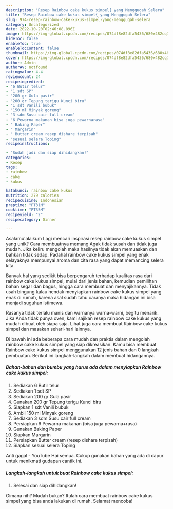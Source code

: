 ```yaml
---
description: "Resep Rainbow cake kukus simpel{ yang Menggugah Selera"
title: "Resep Rainbow cake kukus simpel{ yang Menggugah Selera"
slug: 974-resep-rainbow-cake-kukus-simpel-yang-menggugah-selera
category: Uncategorized
date: 2022-10-20T02:46:08.096Z
image: https://img-global.cpcdn.com/recipes/074df8e82dfa5436/680x482cq70/rainbow-cake-kukus-simpel-foto-resep-utama.jpg
hideToc: false
enableToc: true
enableTocContent: false
thumbnail: https://img-global.cpcdn.com/recipes/074df8e82dfa5436/680x482cq70/rainbow-cake-kukus-simpel-foto-resep-utama.jpg
cover: https://img-global.cpcdn.com/recipes/074df8e82dfa5436/680x482cq70/rainbow-cake-kukus-simpel-foto-resep-utama.jpg
author: Admin
authorAv: notfound
ratingvalue: 4.4
reviewcount: 24
recipeingredient:
- "6 Butir telur"
- "1 sdt SP"
- "200 gr Gula pasir"
- "200 gr Tepung terigu Kunci biru"
- "1 sdt Vanili bubuk"
- "150 ml Minyak goreng"
- "3 sdm Susu cair full cream"
- "6 Pewarna makanan bisa juga pewarnarasa"
- " Baking Paper"
- " Margarin"
- " Butter cream resep dishare terpisah"
- "sesuai selera Toping"
recipeinstructions:

- "Sudah jadi dan siap dihidangkan!"
categories:
- Resep
tags:
- rainbow
- cake
- kukus

katakunci: rainbow cake kukus 
nutrition: 279 calories
recipecuisine: Indonesian
preptime: "PT31M"
cooktime: "PT35M"
recipeyield: "2"
recipecategory: Dinner

---
```



Asalamu'alaikum Lagi mencari inspirasi resep rainbow cake kukus simpel yang unik? Cara membuatnya memang Agak tidak susah dan tidak juga mudah. Jika keliru mengolah maka hasilnya tidak akan memuaskan dan bahkan tidak sedap. Padahal rainbow cake kukus simpel yang enak selayaknya mempunyai aroma dan cita rasa yang dapat memancing selera kita.


Banyak hal yang sedikit bisa berpengaruh terhadap kualitas rasa dari rainbow cake kukus simpel, mulai dari jenis bahan, kemudian pemilihan bahan segar dan bagus, hingga cara membuat dan menyajikannya. Tidak usah bingung kalau hendak menyiapkan rainbow cake kukus simpel yang enak di rumah, karena asal sudah tahu caranya maka hidangan ini bisa menjadi suguhan istimewa.

Rasanya tidak terlalu manis dan warnanya warna-warni, begitu menarik. Jika Anda tidak punya oven, kami sajikan resep rainbow cake kukus yang mudah dibuat oleh siapa saja. Lihat juga cara membuat Rainbow cake kukus simpel dan masakan sehari-hari lainnya.


Di bawah ini ada beberapa cara mudah dan praktis dalam mengolah rainbow cake kukus simpel yang siap dikreasikan. Kamu bisa membuat Rainbow cake kukus simpel menggunakan 12 jenis bahan dan 0 langkah pembuatan. Berikut ini langkah-langkah dalam membuat hidangannya.

<!--inarticleads1-->

##### Bahan-bahan dan bumbu yang harus ada dalam menyiapkan Rainbow cake kukus simpel:

1. Sediakan 6 Butir telur
1. Sediakan 1 sdt SP
1. Sediakan 200 gr Gula pasir
1. Gunakan 200 gr Tepung terigu Kunci biru
1. Siapkan 1 sdt Vanili bubuk
1. Ambil 150 ml Minyak goreng
1. Sediakan 3 sdm Susu cair full cream
1. Persiapkan 6 Pewarna makanan (bisa juga pewarna+rasa)
1. Gunakan  Baking Paper
1. Siapkan  Margarin
1. Persiapkan  Butter cream (resep dishare terpisah)
1. Siapkan sesuai selera Toping


Anti gagal - YouTube Hai semua. Cukup gunakan bahan yang ada di dapur untuk menikmati gudapan cantik ini. 

<!--inarticleads2-->

##### Langkah-langkah untuk buat Rainbow cake kukus simpel:


1. Selesai dan siap dihidangkan!



Gimana nih? Mudah bukan? Itulah cara membuat rainbow cake kukus simpel yang bisa anda lakukan di rumah. Selamat mencoba!
